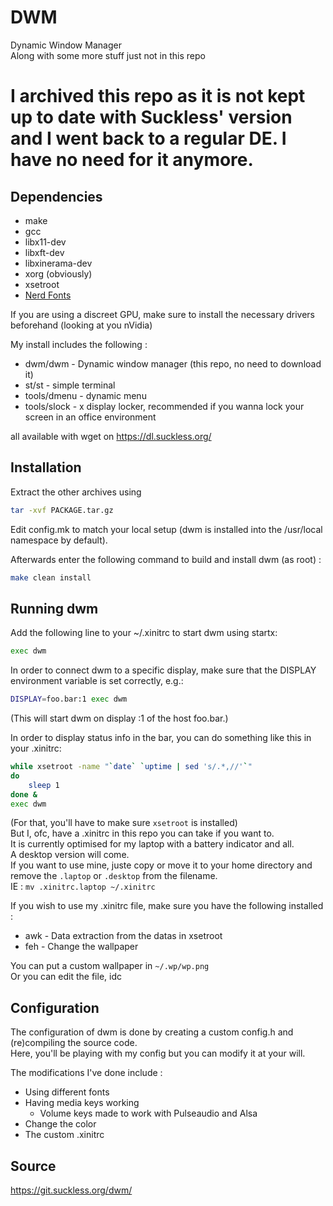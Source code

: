 # DWM
Dynamic Window Manager  
Along with some more stuff just not in this repo

# I archived this repo as it is not kept up to date with Suckless' version and I went back to a regular DE. I have no need for it anymore.

## Dependencies
* make  
* gcc  
* libx11-dev  
* libxft-dev  
* libxinerama-dev  
* xorg (obviously)  
* xsetroot  
* [Nerd Fonts](https://github.com/ryanoasis/nerd-fonts)  

If you are using a discreet GPU, make sure to install the necessary drivers beforehand 
(looking at you nVidia)

My install includes the following :
* dwm/dwm     - Dynamic window manager (this repo, no need to download it)
* st/st       - simple terminal
* tools/dmenu - dynamic menu
* tools/slock - x display locker, recommended if you wanna lock your screen in an office environment

all available with wget on https://dl.suckless.org/

## Installation
Extract the other archives using 
```bash
tar -xvf PACKAGE.tar.gz
```

Edit config.mk to match your local setup (dwm is installed into the /usr/local namespace by default).

Afterwards enter the following command to build and install dwm (as root) :
```bash
make clean install
```

## Running dwm
Add the following line to your ~/.xinitrc to start dwm using startx:
```bash
exec dwm
```
In order to connect dwm to a specific display, make sure that
the DISPLAY environment variable is set correctly, e.g.:
```bash
DISPLAY=foo.bar:1 exec dwm
```
(This will start dwm on display :1 of the host foo.bar.)

In order to display status info in the bar, you can do something
like this in your .xinitrc:
```bash
while xsetroot -name "`date` `uptime | sed 's/.*,//'`"
do
    sleep 1
done &
exec dwm
```
(For that, you'll have to make sure `xsetroot` is installed)  
But I, ofc, have a .xinitrc in this repo you can take if you want to.  
It is currently optimised for my laptop with a battery indicator and all.  
A desktop version will come.  
If you want to use mine, juste copy or move it to your home directory and remove the `.laptop` or `.desktop` from the filename.  
IE : `mv .xinitrc.laptop ~/.xinitrc`

If you wish to use my .xinitrc file, make sure you have the following installed :
* awk - Data extraction from the datas in xsetroot  
* feh - Change the wallpaper  

You can put a custom wallpaper in `~/.wp/wp.png`  
Or you can edit the file, idc  

## Configuration
The configuration of dwm is done by creating a custom config.h
and (re)compiling the source code.  
Here, you'll be playing with my config but you can modify it at your will.

The modifications I've done include :
* Using different fonts  
* Having media keys working  
  * Volume keys made to work with Pulseaudio and Alsa  
* Change the color  
* The custom .xinitrc  

## Source
https://git.suckless.org/dwm/

